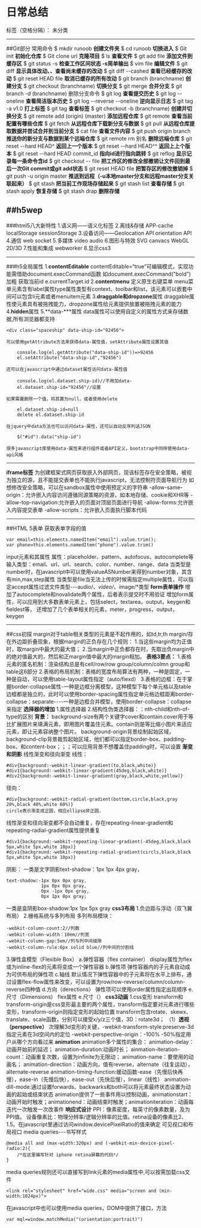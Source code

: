 ﻿# 日常总结

标签（空格分隔）： 未分类

---
##Git部分
常用命令
\$ mkdir runoob  **创建文件夹**
\$ cd runoob **切换进入**
\$ Git init **初始化仓库**
\$ Git clone url **克隆项目**
\$ ls **查看文件**
\$ git add file **添加文件到缓存区**
\$ git status -s **检查工作区间状态  -s简单输出**
\$ vim file **编辑文件**
\$ git diff **显示具体改动、、查看尚未缓存的改动**
\$ git diff --cashed **查看已经缓存的改动**
\$ git reset HEAD file **取消已缓存的所有改动**
\$ git branch (branchname) **创建分支**
\$ git checkout (branchname) **切换分支**
\$ git merge **合并分支**
\$ git branch -d (branchname) 删除分支命令
\$ git log **查看提交历史**
\$ git log --oneline **查看简洁版本历史**
\$ git log --reverse --oneline **逆向显示日志**
\$ git tag -a v1.0 **打上标签**
\$ git tag **查看标签**
\$ git checkout -b (branchname) **创建并切换分支**
\$ git remote add (origin) (master) **添加远程仓库**
\$ git remote **查看当前配置有哪些仓库**
\$ git fetch **从远程仓库下载新分支与数据**
\$ git pull **从远程仓库提取数据并尝试合并到当前分支**
\$ cat file **查看文件内容**
\$ git push origin branch **推送你的新分支与数据到某个远端仓库**
\$ git remote rm 别名  **删除远端仓库**
\$ git reset --hard HEAD^ **返回上一个版本**
\$ git reset --hard HEAD^^ **返回上上个版本**
\$ git reset --hard HEAD commit_id **指向id进行指向跳转**
\$ git reflog **显示记录每一条命令含id**
\$ git checkout -- file **把工作区的修改全部撤销让文件回到最后一次Git commit或git add状态**
\$ git reset HEAD file **把暂存区的修改撤销掉**
\$ git push -u origin master **推送到远程（-u本地master分支和远程master分支关联起来）**
\$ git stash **把当前工作现场存储起来**
\$ git stash list **查看存储**
\$ git stash apply **恢复存储**
\$ git stash drap **删除存储**

##h5wep
---
###html5八大新特性
1.语义网——语义化标签
2.离线&存储  APP-cache  localStorage sessionStorage
3.设备访问——Geolocation API   orientation API
4.通信   web socket
5.多媒体   video  audio
6.图形与特效  SVG canvacs  WebGL  2D/3D
7.性能和集成  webworker
8.显示css3
***
###h5全局属性
1.**contentEditable**    contentEditable=“true”可编辑模式，实现功能需借助document.execCommand函数
如document.execCommand("bold")加粗       获取当前id  e.currentTarget.id
2.**contentmenu**   定义原生右键菜单
    menu菜单元素含有label属性type属性类型有context、toolbar和list，该元素可以嵌套中间可以包含li元素或者menuitem元素
3.**draggable和dropzone**属性    draggable属性使元素具有被拖拽能力，dropzone属性给元素提供放置被拖拽元素的能力
4.**hidden**属性
5.**data-\***属性
    data属性可以使用自定义的属性方式来存储数据,所有浏览器都支持
```
<div class="spaceship" data-ship-id="92456">
```
    可以使用getAttribute方法来获得data-属性值，setAttribute属性设置其值
```
    console.log(el.getAttribute("data-ship-id"))=>92456
    el.setAttribute("data-ship-id","92456")
```
    还可以在javascript中通过dataset属性访问data-属性值 
```
    console.log(el.dataset.ship-id)//不用加data-
    el.dataset.ship-id="92456"//设置
```
    如果需要删除一个值，将其置为null，或者使用delete
```
    el.dataset.ship-id=null
    delete el.dataset.ship-id
```
    在jquery中data方法也可以访问data-属性，还可以自动反序列话JSON
```
    $("#id").data("ship-id")
```
    很多javascript库使用data-属性来进行组件或者API定义，bootstrap中同样使用data-api风格 
***
**iframe标签**
为创建框架式网页获取嵌入外部网页，现该标签存在安全策略，被视为独立的源，且不能提交表单也不能执行javascript，无法控制符页面导航行为
如想修改安全策略，可以在sandbox属性中使用预定义的字符串
-allow-same-origin：允许嵌入内容访问遵循同源策略的资源，如本地存储、cookie和XHR等
-allow-top-navigation:允许嵌入的页面对顶层页面进行导航
-allow-forms:允许嵌入内容提交表单
-allow-scripts：允许嵌入页面执行脚本代码
***
##HTML 5表单
获取表单字段的值
```
var email=this.elements.namedItem("email").value.trim();
var phone=this.elements.namedItem("phone").value.trim()
```
input元素和其属性
属性：placeholder、pattern、autofocus、autocomplete等
输入类型：email、url、url、search、color、number、range、data
当类型是number时，在javascript中可以使用valueASNumber来得到number对象，其含有min,max,step属性
当类型是file当无法上传的时候需指定multiple属性，可以指定accept属性过滤文件类型---audio/*、video/*、image/*类型
**form表单操作**
增加了autocomplete和novalidate两个属性，后者表示提交时不用验证
增加form属性，可以应用到大多数表单元素上，包括select，textarea，output，keygen和fieldest等，
还增加了几个表单相关的元素，meter，progress，output，keygen
***
##css初探
margin对于table相关类型的元素是不起作用的，如td,tr,th
margin/存在外边距折叠现象，根据margin的正负存在几个规则：
1.当这些margin均为正值时，取margin中最大的最大值；
2.当margin中正负都存在时，先取出负margin中的绝对值最大的，然后和正margin值中最大的margin相加。
**表格3要点：**
1.表格元素的匿名机制：渲染结构总是有cell/row/row group/column/colmn group和table这6部分
2.表格的布局机制：表格的宽度布局算法有两种，一种是固定，一种是自动，可以使用table-layout属性指定（auto/fiexd）
3.表格的边框：在于掌握border-collapse属性-一种是边框分离模型，这种模型下每个单元格以及table边框都是独立的，此时可以使用border-spacing属性指定单元格边框距离border-collapse：separate----一种是边框合并模型，使用border-collapse：collapse来指定
**选择器的增加**
1.属性选择器
2.结构性伪类选择器：：nth-child和nth-of-type的区别
**背景：**
background-size有两个关键字cover和contain.cover用于等比扩展图片来填满元素，即用图片覆盖住元素。contain则是等比缩小图片来适应元素，即让元素容纳整个图片。
background-origin背景绘制起始区域，background-clip背景裁剪起始区域，他们都可以指定border-box、padding-box、和content-box；；；可以应用背景不想覆盖住padding时，可以设置
**渐变和阴影**
线性渐变和径向渐变
线性：
```
#div{background:-webkit-linear-gradient(to,black,white)}
#div1{background:-webkit-linear-gradient(45deg,black,white)}
#div2{background:-webkit-linear-gradient(gray,black,white,yellow)}
```
径向：
```
#div{background:-webkit-radial-gradient(bottom,circle,black,gray 20%,black 40%,white 60%)}
circle表示渐变成正圆，相应ellipse非正圆，
```
线性渐变和径向渐变都不会自动重复，存在repeating-linear-gradient和repeating-radial-gradient属性提供重复
```
#div1{background:-webkit-repeating-linear-gradient(-45deg,black,black 5px,white 5px,white 10px)}
#div1{background:-webkit-repeating-radial-gradient(circls,black,black 5px,white 5px,white 10px)}
```
阴影：
一类是文字阴影text-shadow：1px 1px 4px gray，
```
text-shadow:-1px 0px 0px gray,
             1px 0px 0px gray,
             0px -1px 0px gray,
             0px 1px 0px gray;
```
一类是盒阴影box-shadow:1px 1px 5px gray
**css3布局**
1.负边距与浮动（双飞翼布局）
2.栅格系统与多列布局
多列布局模块：
```
-webkit-column-count:2//列数
-webkit-column-width：10em//列宽
-webkit-column-gap:5em//列与列中间缝隙
-webkit-column-rule:6px solid blue//列中间的分割线
```
3.弹性盒模型（Flexible Box）
a.弹性容器（flex container）
display属性为flex或为inline-flex的元素将变成一个弹性容器
b.弹性项
弹性容器内的子元素自动成为可供布局的弹性项
c.轴线
默认情况下弹性容器中的子元素将在水平上排布，通过设置flex-flow属性来改变，可以设置为row/row-reverse/column/column-reverse四种值
d.方向（derections）
弹性项可以使用order属性指定出现顺序
e.尺寸（Dimensions）
flex属性
e.尺寸（）
**css3动画**
1.css变形
transform和transform-origin是css变形最主要的两个属性，transform指定要对元素进行哪些变形，transform-origin则指定变形的起始位置
transform包含rotate、skewx、translate、scale函数，分别可以接受x/y/z三个值，3D：rotate3d；
（1）**透视（perspective）**
次理解3d变形的关键，-webkit-transform-style:preserve-3d指定元素在3d空间内的定位
-webkit-perspective-origin：-100% -50%指定用户从哪个方向看过来
**animation**
animation多个属性的集合：
animation-delay：动画开始前的延迟；
animation-duration:动画时长；
ainmation-iteration-count：动画重复次数，设置为infinite为无限动；
animation-name：要使用的动画名；
animation-direction：动画方向，值有reverse，alternate（往复运动），alternate-reverse
animation-timing-function:缓动函数-ease（先慢后快再慢），ease-in（先慢后快），ease-out（先快后慢），linear（线性）
animation-dill-mode:通过设置forwards、backwarks和both可以将元素最终状态设置为动画的起始或结束状态
animation提供了一些事件用以控制动画，animationstart：动画开始时触发；animationend：动画结束时触发；animationiteration：动画每迭代一次触发一次改事件
**响应式设计**
PPI：像素密度，每英寸的像素数量，及为PPI值。
设备像素比：物理分辨率/逻辑分辨率的比值。retina设备的像素比2、1.5。在javascript里通过访问window.devicePixelRatio的值来确定
可见视口和布局视口
media queries---书写样式
```
@media all and (max-width:320px) and (-webkit-min-device-pixel-radio:2){
    /*在这里编写针对 iphone retina屏幕的代码*/
}
```
media queries规则还可以直接写到link元素的media属性中,可以按需加载css文件
```
<link rel="stylesheet" href="wide.css" media="screen and (min-width:1024px)">
```
在javascript中也可以使用media queries，DOM中提供了接口，方法
```
var mql=window.matchMedia("(orientation:portrait)")
```








